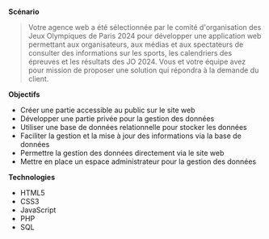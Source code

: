**Scénario**
> Votre agence web a été sélectionnée par le comité d'organisation des Jeux Olympiques de Paris 2024 pour développer une application web permettant aux organisateurs, aux médias et aux spectateurs de consulter des informations sur les sports, les calendriers des épreuves et les résultats des JO 2024. Vous et votre équipe avez pour mission de proposer une solution qui répondra à la demande du client.

**Objectifs**
- Créer une partie accessible au public sur le site web
- Développer une partie privée pour la gestion des données
- Utiliser une base de données relationnelle pour stocker les données
- Faciliter la gestion et la mise à jour des informations via la base de données
- Permettre la gestion des données directement via le site web
- Mettre en place un espace administrateur pour la gestion des données

**Technologies**
- HTML5
- CSS3
- JavaScript
- PHP
- SQL
